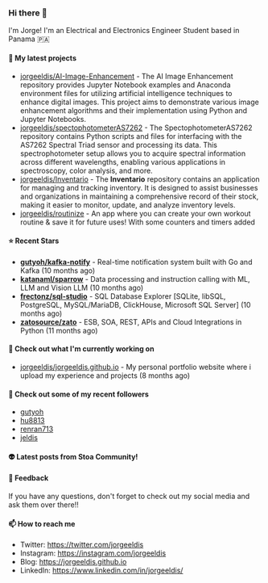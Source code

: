 ### Hi there 👋

I'm Jorge! I'm an Electrical and Electronics Engineer Student based in Panama 🇵🇦

#### 🌱 My latest projects

- [jorgeeldis/AI-Image-Enhancement](https://github.com/jorgeeldis/AI-Image-Enhancement) - The AI Image Enhancement repository provides Jupyter Notebook examples and Anaconda environment files for utilizing artificial intelligence techniques to enhance digital images. This project aims to demonstrate various image enhancement algorithms and their implementation using Python and Jupyter Notebooks.
- [jorgeeldis/spectophotometerAS7262](https://github.com/jorgeeldis/spectophotometerAS7262) - The SpectophotometerAS7262 repository contains Python scripts and files for interfacing with the AS7262 Spectral Triad sensor and processing its data. This spectrophotometer setup allows you to acquire spectral information across different wavelengths, enabling various applications in spectroscopy, color analysis, and more.
- [jorgeeldis/Inventario](https://github.com/jorgeeldis/Inventario) - The **Inventario** repository contains an application for managing and tracking inventory. It is designed to assist businesses and organizations in maintaining a comprehensive record of their stock, making it easier to monitor, update, and analyze inventory levels.
- [jorgeeldis/routinize](https://github.com/jorgeeldis/routinize) - An app where you can create your own workout routine &amp; save it for future uses! With some counters and timers added

#### ⭐ Recent Stars


- **[gutyoh/kafka-notify](https://github.com/gutyoh/kafka-notify)** - Real-time notification system built with Go and Kafka (10 months ago)
- **[katanaml/sparrow](https://github.com/katanaml/sparrow)** - Data processing and instruction calling with ML, LLM and Vision LLM (10 months ago)
- **[frectonz/sql-studio](https://github.com/frectonz/sql-studio)** - SQL Database Explorer [SQLite, libSQL, PostgreSQL, MySQL/MariaDB, ClickHouse, Microsoft SQL Server] (10 months ago)
- **[zatosource/zato](https://github.com/zatosource/zato)** - ESB, SOA, REST, APIs and Cloud Integrations in Python (11 months ago)

#### 👷 Check out what I'm currently working on

- [jorgeeldis/jorgeeldis.github.io](https://github.com/jorgeeldis/jorgeeldis.github.io) - My personal portfolio website where i upload my experience and projects (8 months ago)

#### 🚀 Check out some of my recent followers

- [gutyoh](https://github.com/gutyoh)
- [hu8813](https://github.com/hu8813)
- [renran713](https://github.com/renran713)
- [jeldis](https://github.com/jeldis)

#### 👽 Latest posts from Stoa Community!

#### 💬 Feedback

If you have any questions, don't forget to check out my social media and ask them over there!!

#### 📫 How to reach me

- Twitter: https://twitter.com/jorgeeldis
- Instagram: https://instagram.com/jorgeeldis
- Blog: https://jorgeeldis.github.io
- LinkedIn: https://www.linkedin.com/in/jorgeeldis/
